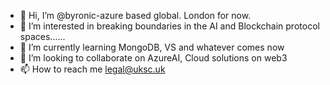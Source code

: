 - 👋 Hi, I’m @byronic-azure based global. London for now.
- 👀 I’m interested in breaking boundaries in the AI and Blockchain protocol spaces......
- 🌱 I’m currently learning MongoDB, VS and whatever comes now
- 💞️ I’m looking to collaborate on AzureAI, Cloud solutions on web3
- 📫 How to reach me legal@uksc.uk

<!---
byronic-azure/byronic-azure is a ✨ special ✨ repository because its `README.md` (this file) appears on your GitHub profile.
You can click the Preview link to take a look at your changes.
--->
